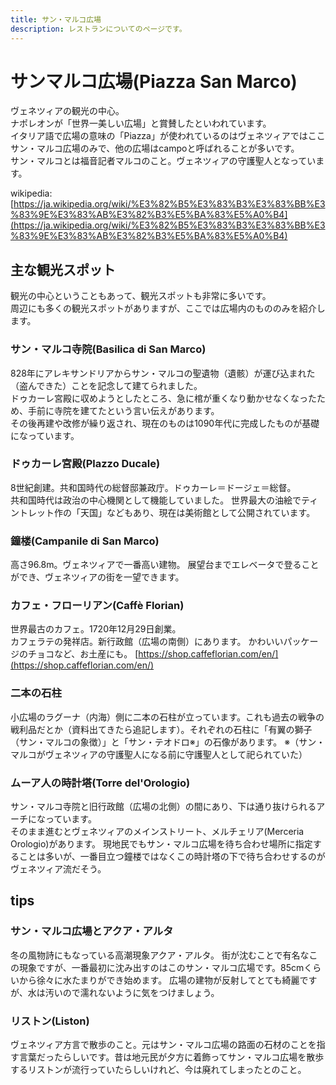 ```yaml
---
title: サン・マルコ広場
description: レストランについてのページです。
---
```


# サンマルコ広場(Piazza San Marco)

ヴェネツィアの観光の中心。  
ナポレオンが「世界一美しい広場」と賞賛したといわれています。  
イタリア語で広場の意味の「Piazza」が使われているのはヴェネツィアではここサン・マルコ広場のみで、他の広場はcampoと呼ばれることが多いです。  
サン・マルコとは福音記者マルコのこと。ヴェネツィアの守護聖人となっています。  

wikipedia: [https://ja.wikipedia.org/wiki/%E3%82%B5%E3%83%B3%E3%83%BB%E3%83%9E%E3%83%AB%E3%82%B3%E5%BA%83%E5%A0%B4](https://ja.wikipedia.org/wiki/%E3%82%B5%E3%83%B3%E3%83%BB%E3%83%9E%E3%83%AB%E3%82%B3%E5%BA%83%E5%A0%B4)


## 主な観光スポット
観光の中心ということもあって、観光スポットも非常に多いです。  
周辺にも多くの観光スポットがありますが、ここでは広場内のもののみを紹介します。  

### サン・マルコ寺院(Basilica di San Marco)
828年にアレキサンドリアからサン・マルコの聖遺物（遺骸）が運び込まれた（盗んできた）ことを記念して建てられました。  
ドゥカーレ宮殿に収めようとしたところ、急に棺が重くなり動かせなくなったため、手前に寺院を建てたという言い伝えがあります。  
その後再建や改修が繰り返され、現在のものは1090年代に完成したものが基礎になっています。

### ドゥカーレ宮殿(Plazzo Ducale)
8世紀創建。共和国時代の総督邸兼政庁。ドゥカーレ＝ドージェ＝総督。  
共和国時代は政治の中心機関として機能していました。
世界最大の油絵でティントレット作の「天国」などもあり、現在は美術館として公開されています。

### 鐘楼(Campanile di San Marco)
高さ96.8m。ヴェネツィアで一番高い建物。
展望台までエレベータで登ることができ、ヴェネツィアの街を一望できます。

### カフェ・フローリアン(Caffè Florian)
世界最古のカフェ。1720年12月29日創業。  
カフェラテの発祥店。新行政館（広場の南側）にあります。
かわいいパッケージのチョコなど、お土産にも。
[https://shop.caffeflorian.com/en/](https://shop.caffeflorian.com/en/)

### 二本の石柱
小広場のラグーナ（内海）側に二本の石柱が立っています。これも過去の戦争の戦利品だとか（資料出てきたら追記します）。それぞれの石柱に「有翼の獅子（サン・マルコの象徴）」と「サン・テオドロ※」の石像があります。
※（サン・マルコがヴェネツィアの守護聖人になる前に守護聖人として祀られていた）
### ムーア人の時計塔(Torre del'Orologio)
サン・マルコ寺院と旧行政館（広場の北側）の間にあり、下は通り抜けられるアーチになっています。  
そのまま進むとヴェネツィアのメインストリート、メルチェリア(Merceria Orologio)があります。
現地民でもサン・マルコ広場を待ち合わせ場所に指定することは多いが、一番目立つ鐘楼ではなくこの時計塔の下で待ち合わせするのがヴェネツィア流だそう。


## tips
### サン・マルコ広場とアクア・アルタ
冬の風物詩にもなっている高潮現象アクア・アルタ。
街が沈むことで有名なこの現象ですが、一番最初に沈み出すのはこのサン・マルコ広場です。85cmくらいから徐々に水たまりができ始めます。
広場の建物が反射してとても綺麗ですが、水は汚いので濡れないように気をつけましょう。

### リストン(Liston)
ヴェネツィア方言で散歩のこと。元はサン・マルコ広場の路面の石材のことを指す言葉だったらしいです。昔は地元民が夕方に着飾ってサン・マルコ広場を散歩するリストンが流行っていたらしいけれど、今は廃れてしまったとのこと。
